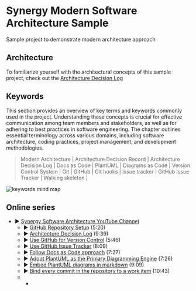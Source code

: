 # Synergy Modern Software Architecture Sample

Sample project to demonstrate modern architecture approach

## Architecture

To familiarize yourself with the architectural concepts of this sample project, 
check out the [Architecture Decision Log](docs/architecture/Architecture%20Decision%20Log.md)

## Keywords

This section provides an overview of key terms and keywords commonly used in the project.
Understanding these concepts is crucial for effective communication among team members and stakeholders,
as well as for adhering to best practices in software engineering. 
The chapter outlines essential terminology across various domains, 
including software architecture, coding practices, project management, and development methodologies.

> Modern Architecture |
> Architecture Decision Record | Architecture Decision Log |
> Docs as Code | PlantUML | Diagrams as Code |
> Version Control System | Git | GitHub | Git hooks |
> Issue tracker | GitHub Issue Tracker |
> Walking skeleton |

<!--
```plantuml
@startmindmap

* Synergy Modern Architecture

-- Process
---_ Version Control System
----_ Git
---_ Issue tracker
----_ GitHub Issues

-- Tools
---_ GitHub
---_ Git hooks
---_ PlantUML

++ Documentation
+++_ Docs As Code
+++_ Diagrams as Code

++ Architecture
+++_ Architecture Decision Log
+++_ Architecture Decision Record
+++_ Walking skeleton 

@endmindmap
```
-->
![keywords mind map](https://www.plantuml.com/plantuml/png/V911JWCn34NtbNe7hndD7LfH2P1QgQ85bfN9MDDeaXZPdaNFne8ZSGMIJ4UK3Rlals_xsz-VNoir58i-TH4_belbuWuEbqJINs377Kc2jRYpDt8s2XL3sy9Us95gURSdU2LHpmdkEPbmoFLg52lCzC7RrVUaEXAOe1j8Rl3Z-3wntB2sFpA7kVd4VpzmPXvck0-Ox6MtBNLD0njsOwHaQ3bEKPfJqHJMciDrEVqaUUm5emBESgt-ksTrtagm8UVhdblk_-NFv5Ywg-KDm-1J3pfG8CkqJ5jHFlTyyXy0003__mC0) <!-- ← Generated image link. Do NOT modify it manually. -->

## Online series

* ▶️ [Synergy Software Architecture YouTube Channel](https://www.youtube.com/channel/UCTildHeLP4HoQVexsdrrHLA)
  * ▶️ [GitHub Repository Setup](https://www.youtube.com/watch?v=1xpCQnlqwFE) (5:20)
  * ▶️ [Architecture Decision Log](https://www.youtube.com/watch?v=td3vERoL_KQ) (9:39)
  * ▶️ [Use GitHub for Version Control](https://youtu.be/YZxJj41nQ7A) (5:46)
  * ▶️ [Use GitHub Issue Tracker](https://youtu.be/7S1QSb9skfw) (8:09)
  * ▶️ [Follow Docs as Code approach](https://youtu.be/pv0rfyymEwY) (7:27)
  * ▶️ [Adopt PlantUML as the Primary Diagramming Engine](https://youtu.be/x99410rf_nE) (7:26)
  * ▶️ [Embed PlantUML diagrams in markdown](https://youtu.be/i2aXJNo7owo) (9:09)
  * ▶️ [Bind every commit in the repository to a work item](https://youtu.be/-6X551gnXR0) (10:43)
  * * [//]: # (TODO Add video link here)